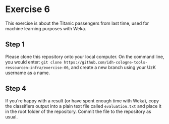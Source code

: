 # Exercise 6

This exercise is about the Titanic passengers from last time, used for machine learning purposes with Weka.

## Step 1

Please clone this repository onto your local computer. On the command line, you would enter: `git clone https://github.com/idh-cologne-tools-ressourcen-infra/exercise-06`, and create a new branch using your UzK username as a name.



## Step 4


If you're happy with a result (or have spent enough time with Weka), copy the classifiers output into a plain text file called `evaluation.txt` and place it in the root folder of the repository. Commit the file to the repository as usual.